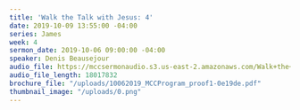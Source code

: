 ```yaml
---
title: 'Walk the Talk with Jesus: 4'
date: 2019-10-09 13:55:00 -04:00
series: James
week: 4
sermon_date: 2019-10-06 09:00:00 -04:00
speaker: Denis Beausejour
audio_file: https://mccsermonaudio.s3.us-east-2.amazonaws.com/Walk+the+Talk+with+Jesus/Walk+the+Talk+with+Jesus_+4.lite.mp3
audio_file_length: 18017832
brochure_file: "/uploads/10062019_MCCProgram_proof1-0e19de.pdf"
thumbnail_image: "/uploads/0.png"
---
```


